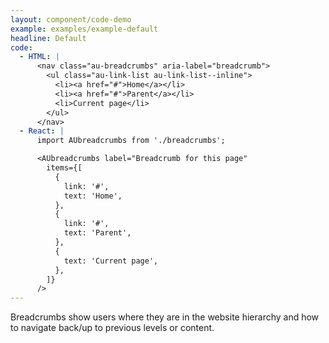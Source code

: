 ```yaml
---
layout: component/code-demo
example: examples/example-default
headline: Default
code:
  - HTML: |
      <nav class="au-breadcrumbs" aria-label="breadcrumb">
        <ul class="au-link-list au-link-list--inline">
          <li><a href="#">Home</a></li>
          <li><a href="#">Parent</a></li>
          <li>Current page</li>
        </ul>
      </nav>
  - React: |
      import AUbreadcrumbs from './breadcrumbs';

      <AUbreadcrumbs label="Breadcrumb for this page"
        items={[
          {
            link: '#',
            text: 'Home',
          },
          {
            link: '#',
            text: 'Parent',
          },
          {
            text: 'Current page',
          },
        ]}
      />
---
```


Breadcrumbs show users where they are in the website hierarchy and how to navigate back/up to
previous levels or content.
